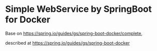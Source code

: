 # Simple WebService by SpringBoot for Docker
Base on https://spring.io/guides/gs/spring-boot-docker/complete,

described at https://spring.io/guides/gs/spring-boot-docker
